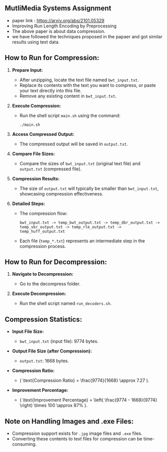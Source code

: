 ## MutliMedia Systems Assignment
- paper link : https://arxiv.org/abs/2101.05329
- Improving Run Length Encoding by Preprocessing
- The above paper is about data compression.
-  we have followed the techniques proposed in the papaer and got similar results using text data.

## How to Run for Compression:

1. **Prepare Input:**
   - After unzipping, locate the text file named `bwt_input.txt`.
   - Replace its contents with the text you want to compress, or paste your text directly into this file.
   - Remove any existing content in `bwt_input.txt`.

2. **Execute Compression:**
   - Run the shell script `main.sh` using the command:
     ```
     ./main.sh
     ```

3. **Access Compressed Output:**
   - The compressed output will be saved in `output.txt`.

4. **Compare File Sizes:**
   - Compare the sizes of `bwt_input.txt` (original text file) and `output.txt` (compressed file).

5. **Compression Results:**
   - The size of `output.txt` will typically be smaller than `bwt_input.txt`, showcasing compression effectiveness.

6. **Detailed Steps:**
   - The compression flow:
     ```
     bwt_input.txt -> temp_bwt_output.txt -> temp_dbr_output.txt -> temp_vbr_output.txt -> temp_rle_output.txt -> temp_huff_output.txt
     ```
   - Each file (`temp_*.txt`) represents an intermediate step in the compression process.

## How to Run for Decompression:

1. **Navigate to Decompression:**
   - Go to the decompress folder.

2. **Execute Decompression:**
   - Run the shell script named `run_decoders.sh`.

## Compression Statistics:

- **Input File Size:**
  - `bwt_input.txt` (input file): 9774 bytes.

- **Output File Size (after Compression):**
  - `output.txt`: 1668 bytes.

- **Compression Ratio:**
  - \( \text{Compression Ratio} = \frac{9774}{1668} \approx 7.27 \).

- **Improvement Percentage:**
  - \( \text{Improvement Percentage} = \left( \frac{9774 - 1668}{9774} \right) \times 100 \approx 87\% \).

## Note on Handling Images and .exe Files:

- Compression support exists for `.jpg` image files and `.exe` files.
- Converting these contents to text files for compression can be time-consuming.

